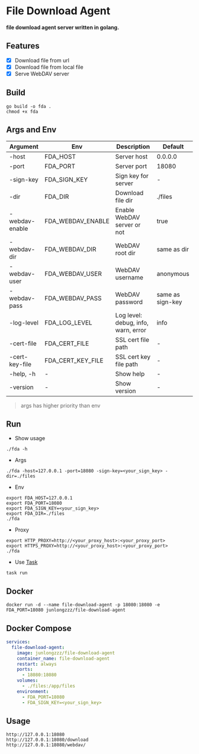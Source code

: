 # File Download Agent

**file download agent server written in golang.**

## Features

- [x] Download file from url
- [x] Download file from local file
- [x] Serve WebDAV server

## Build

```shell
go build -o fda .
chmod +x fda
```

## Args and Env

| Argument       | Env               | Description                         | Default          |
|----------------|-------------------|-------------------------------------|------------------|
| -host          | FDA_HOST          | Server host                         | 0.0.0.0          |
| -port          | FDA_PORT          | Server port                         | 18080            |
| -sign-key      | FDA_SIGN_KEY      | Sign key for server                 | -                |
| -dir           | FDA_DIR           | Download file dir                   | ./files          |
| -webdav-enable | FDA_WEBDAV_ENABLE | Enable WebDAV server or not         | true             |
| -webdav-dir    | FDA_WEBDAV_DIR    | WebDAV root dir                     | same as dir      |
| -webdav-user   | FDA_WEBDAV_USER   | WebDAV username                     | anonymous        |
| -webdav-pass   | FDA_WEBDAV_PASS   | WebDAV password                     | same as sign-key |
| -log-level     | FDA_LOG_LEVEL     | Log level: debug, info, warn, error | info             |
| -cert-file     | FDA_CERT_FILE     | SSL cert file path                  | -                |
| -cert-key-file | FDA_CERT_KEY_FILE | SSL cert key file path              | -                |
| -help, -h      | -                 | Show help                           | -                |
| -version       | -                 | Show version                        | -                |

> args has higher priority than env

## Run

- Show usage

```shell
./fda -h
```

- Args

```shell
./fda -host=127.0.0.1 -port=18080 -sign-key=<your_sign_key> -dir=./files
```

- Env

```shell
export FDA_HOST=127.0.0.1
export FDA_PORT=18080
export FDA_SIGN_KEY=<your_sign_key>
export FDA_DIR=./files
./fda
```

- Proxy

```shell
export HTTP_PROXY=http://<your_proxy_host>:<your_proxy_port>
export HTTPS_PROXY=http://<your_proxy_host>:<your_proxy_port>
./fda
```

- Use [Task](https://taskfile.dev)

```shell
task run
```

## Docker

```shell
docker run -d --name file-download-agent -p 18080:18080 -e FDA_PORT=18080 junlongzzz/file-download-agent
```

## Docker Compose

```yaml
services:
  file-download-agent:
    image: junlongzzz/file-download-agent
    container_name: file-download-agent
    restart: always
    ports:
      - 18080:18080
    volumes:
      - ./files:/app/files
    environment:
      - FDA_PORT=18080
      - FDA_SIGN_KEY=<your_sign_key>
```

## Usage

```text
http://127.0.0.1:18080
http://127.0.0.1:18080/download
http://127.0.0.1:18080/webdav/
```
